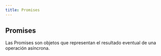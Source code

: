 ```yaml
---
title: Promises
---
```


## Promises

Las Promises son objetos que representan el resultado eventual de una operación asíncrona.

